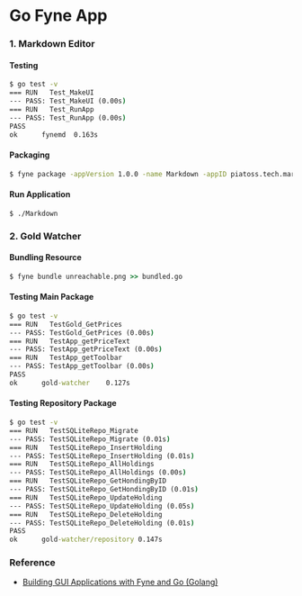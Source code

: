 # Go Fyne App

### 1. Markdown Editor

#### Testing

```cmd
$ go test -v
=== RUN   Test_MakeUI
--- PASS: Test_MakeUI (0.00s)
=== RUN   Test_RunApp
--- PASS: Test_RunApp (0.00s)
PASS
ok      fynemd  0.163s
```

#### Packaging

```cmd
$ fyne package -appVersion 1.0.0 -name Markdown -appID piatoss.tech.markdown -release
```

#### Run Application

```
$ ./Markdown
```

### 2. Gold Watcher

#### Bundling Resource

```cmd
$ fyne bundle unreachable.png >> bundled.go
```

#### Testing Main Package

```cmd
$ go test -v
=== RUN   TestGold_GetPrices
--- PASS: TestGold_GetPrices (0.00s)
=== RUN   TestApp_getPriceText
--- PASS: TestApp_getPriceText (0.00s)
=== RUN   TestApp_getToolbar
--- PASS: TestApp_getToolbar (0.00s)
PASS
ok      gold-watcher    0.127s
```

#### Testing Repository Package

```cmd
$ go test -v
=== RUN   TestSQLiteRepo_Migrate
--- PASS: TestSQLiteRepo_Migrate (0.01s)
=== RUN   TestSQLiteRepo_InsertHolding
--- PASS: TestSQLiteRepo_InsertHolding (0.01s)
=== RUN   TestSQLiteRepo_AllHoldings
--- PASS: TestSQLiteRepo_AllHoldings (0.00s)
=== RUN   TestSQLiteRepo_GetHondingByID
--- PASS: TestSQLiteRepo_GetHondingByID (0.01s)
=== RUN   TestSQLiteRepo_UpdateHolding
--- PASS: TestSQLiteRepo_UpdateHolding (0.05s)
=== RUN   TestSQLiteRepo_DeleteHolding
--- PASS: TestSQLiteRepo_DeleteHolding (0.01s)
PASS
ok      gold-watcher/repository 0.147s
```

### Reference

- [Building GUI Applications with Fyne and Go (Golang)](https://www.udemy.com/course/building-gui-applications-with-fyne-and-go-golang/)
